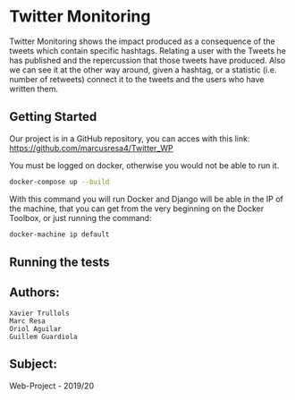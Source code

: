 # Twitter Monitoring
Twitter Monitoring shows the impact produced as a consequence of the tweets which contain specific hashtags. Relating a user with the Tweets he has published and the repercussion that those tweets have produced. Also we can see it at the other way around, given a hashtag, or a statistic (i.e. number of retweets) connect it to the tweets and the users who have written them.

## Getting Started
Our project is in a GitHub repository, you can acces with this link: https://github.com/marcusresa4/Twitter_WP

You must be logged on docker, otherwise you would not be able to run it.
```bash
docker-compose up --build
```
With this command you will run Docker and Django will be able in the IP of the machine, that you can get from the very beginning on the Docker Toolbox, or just running the command:
```bash
docker-machine ip default
```

## Running the tests


## Authors:
    Xavier Trullols
    Marc Resa
    Oriol Aguilar
    Guillem Guardiola

## Subject: 
Web-Project - 2019/20